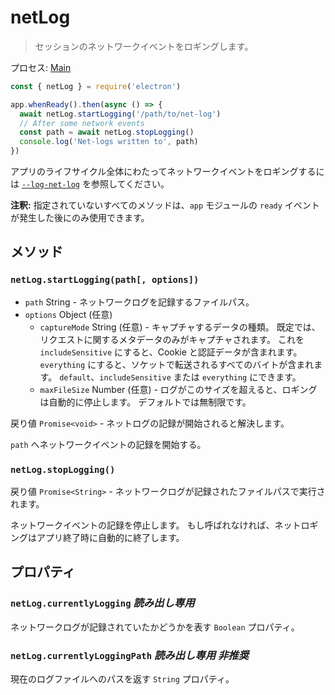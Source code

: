 # netLog

> セッションのネットワークイベントをロギングします。

プロセス: [Main](../glossary.md#main-process)

```javascript
const { netLog } = require('electron')

app.whenReady().then(async () => {
  await netLog.startLogging('/path/to/net-log')
  // After some network events
  const path = await netLog.stopLogging()
  console.log('Net-logs written to', path)
})
```

アプリのライフサイクル全体にわたってネットワークイベントをロギングするには [`--log-net-log`](command-line-switches.md#--log-net-logpath) を参照してください。

**注釈:** 指定されていないすべてのメソッドは、`app` モジュールの `ready` イベントが発生した後にのみ使用できます。

## メソッド

### `netLog.startLogging(path[, options])`

* `path` String - ネットワークログを記録するファイルパス。
* `options` Object (任意)
  * `captureMode` String (任意) - キャプチャするデータの種類。 既定では、リクエストに関するメタデータのみがキャプチャされます。 これを `includeSensitive` にすると、Cookie と認証データが含まれます。 `everything` にすると、ソケットで転送されるすべてのバイトが含まれます。 `default`、`includeSensitive` または `everything` にできます。
  * `maxFileSize` Number (任意) - ログがこのサイズを超えると、ロギングは自動的に停止します。 デフォルトでは無制限です。

戻り値 `Promise<void>` - ネットログの記録が開始されると解決します。

`path` へネットワークイベントの記録を開始する。

### `netLog.stopLogging()`

戻り値 `Promise<String>` - ネットワークログが記録されたファイルパスで実行されます。

ネットワークイベントの記録を停止します。 もし呼ばれなければ、ネットロギングはアプリ終了時に自動的に終了します。

## プロパティ

### `netLog.currentlyLogging` _読み出し専用_

ネットワークログが記録されていたかどうかを表す `Boolean` プロパティ。

### `netLog.currentlyLoggingPath` _読み出し専用_ _非推奨_

現在のログファイルへのパスを返す `String` プロパティ。
